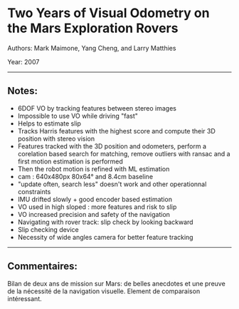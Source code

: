 # Two Years of Visual Odometry on the Mars Exploration Rovers

Authors: Mark Maimone,
Yang Cheng, and Larry Matthies

Year: 2007
___

Notes:
---
* 6DOF VO by tracking features between stereo images
* Impossible to use VO while driving "fast"
* Helps to estimate slip
* Tracks Harris features with the highest score and compute their 3D position with stereo vision
* Features tracked with the 3D position and odometers, perform a corelation based search for matching, remove outliers with ransac and a first motion estimation is performed
* Then the robot motion is refined with ML estimation
* cam  : 640x480px 80x64° and 8.4cm baseline 
* "update often, search less" doesn't work and other operationnal constraints
* IMU drifted slowly + good encoder based estimation
* VO used in high sloped : more features and risk to slip
* VO increased precision and safety of the navigation
* Navigating with rover track: slip check by looking backward 
* Slip checking device
* Necessity of wide angles camera for better feature tracking
___
Commentaires:
---
Bilan de deux ans de mission sur Mars: de belles anecdotes et une preuve de la nécessité de la navigation visuelle. Element de comparaison intéressant.